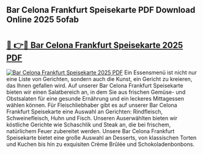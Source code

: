 ## Bar Celona Frankfurt Speisekarte PDF Download Online 2025 5ofab

# <h2><a href="http://gcb4su.nevu.top/?p=Bar+Celona+Frankfurt+Speisekarte">🔗 👉🔴 Bar Celona Frankfurt Speisekarte 2025 PDF</a></h2>

[![Bar Celona Frankfurt Speisekarte 2025 PDF](https://i.imgur.com/dBaPXMq.png)](http://gcb4su.nevu.top/?p=Bar+Celona+Frankfurt+Speisekarte)
Ein Essensmenü ist nicht nur eine Liste von Gerichten, sondern auch die Kunst, ein Gericht zu kreieren, das Ihnen gefallen wird. Auf unserer Bar Celona Frankfurt Speisekarte bieten wir einen Salatbereich an, in dem Sie aus frischen Gemüse- und Obstsalaten für eine gesunde Ernährung und ein leckeres Mittagessen wählen können. Für Fleischliebhaber gibt es auf unserer Bar Celona Frankfurt Speisekarte eine Auswahl an Gerichten: Rindfleisch, Schweinefleisch, Huhn und Fisch. Unseren Auserwählten bieten wir köstliche Gerichte wie Schaschlik und Steak an, die bei frischem, natürlichem Feuer zubereitet werden. Unsere Bar Celona Frankfurt Speisekarte bietet eine große Auswahl an Desserts, von klassischen Torten und Kuchen bis hin zu exquisiten Crème Brûlée und Schokoladenbonbons.

